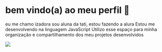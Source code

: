 # bem vindo(a) ao meu perfil 💙
eu me chamo izadora
sou aluna da tati, estou fazendo a alura 
Estou me desenvolvendo na linguagem JavaScript
Utilizo esse espaço para minha organização e compartilhamento dos meu projetos desenvolvidos

![](https://tenor.com/pt-BR/view/auque-7-dias-tarde-gif-5584914621118354164)


